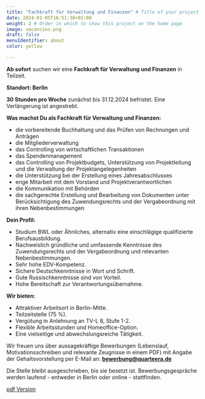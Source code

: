 ```yaml
---
title: "Fachkraft für Verwaltung und Finanzen" # Title of your project
date: 2024-01-05T16:51:38+01:00
weight: 2 # Order in which to show this project on the home page
image: vacancies.png
draft: false
menuIdentifier: about
color: yellow

---
```

**Ab sofort** suchen wir eine **Fachkraft für Verwaltung und Finanzen** in Teilzeit. 

**Standort: Berlin**

**30 Stunden pro Woche** zunächst bis 31.12.2024 befristet. 
Eine Verlängerung ist angestrebt.



**Was machst Du als Fachkraft für Verwaltung und Finanzen:**

- die vorbereitende Buchhaltung und das Prüfen von Rechnungen und Anträgen
- die Mitgliederverwaltung
- das Controlling von wirtschaftlichen Transaktionen
- das Spendenmanagement
- das Controlling von Projektbudgets, Unterstützung von Projektleitung und die Verwaltung der Projektangelegenheiten
- die Unterstützung bei der Erstellung eines Jahresabschlusses
- enge Mitarbeit mit dem Vorstand und Projektverantwortlichen
- die Kommunikation mit Behörden
- die sachgerechte Erstellung und Bearbeitung von Dokumenten unter Berücksichtigung des Zuwendungsrechts und der Vergabeordnung mit ihren Nebenbestimmungen

**Dein Profil:**

- Studium BWL oder Ähnliches, alternativ eine einschlägige qualifizierte Berufsausbildung.
- Nachweislich gründliche und umfassende Kenntnisse des Zuwendungsrechts und der Vergabeordnung und relevanten Nebenbestimmungen.
- Sehr hohe EDV-Kompetenz.
- Sichere Deutschkenntnisse in Wort und Schrift.
- Gute Russischkenntnisse sind von Vorteil.
- Hohe Bereitschaft zur Verantwortungsübernahme.

**Wir bieten:**

- Attraktiver Arbeitsort in Berlin-Mitte.
- Teilzeitstelle (75 %).
- Vergütung in Anlehnung an TV-L 8, Stufe 1-2.
- Flexible Arbeitsstunden und Homeoffice-Option.
- Eine vielseitige und abwechslungsreiche Tätigkeit.


Wir freuen uns über aussagekräftige Bewerbungen  (Lebenslauf, Motivationsschreiben und relevante Zeugnisse in einem PDF) mit Angabe der Gehaltsvorstellung per E-Mail an: **bewerbung@quarteera.de**

Die Stelle bleibt ausgeschrieben, bis sie besetzt ist. Bewerbungsgespräche werden laufend - entweder in Berlin oder online - stattfinden.

[pdf Version](https://quarteera.de/files/stelle/Fachkraft_Verwaltung_Finanzen.pdf)